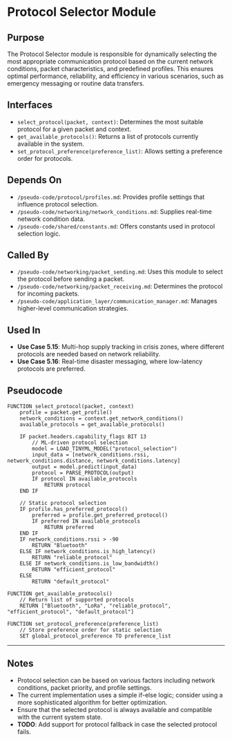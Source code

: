 # Protocol Selector Module

## Purpose
The Protocol Selector module is responsible for dynamically selecting the most appropriate communication protocol based on the current network conditions, packet characteristics, and predefined profiles. This ensures optimal performance, reliability, and efficiency in various scenarios, such as emergency messaging or routine data transfers.

## Interfaces
- `select_protocol(packet, context)`: Determines the most suitable protocol for a given packet and context.
- `get_available_protocols()`: Returns a list of protocols currently available in the system.
- `set_protocol_preference(preference_list)`: Allows setting a preference order for protocols.

## Depends On
- `/pseudo-code/protocol/profiles.md`: Provides profile settings that influence protocol selection.
- `/pseudo-code/networking/network_conditions.md`: Supplies real-time network condition data.
- `/pseudo-code/shared/constants.md`: Offers constants used in protocol selection logic.

## Called By
- `/pseudo-code/networking/packet_sending.md`: Uses this module to select the protocol before sending a packet.
- `/pseudo-code/networking/packet_receiving.md`: Determines the protocol for incoming packets.
- `/pseudo-code/application_layer/communication_manager.md`: Manages higher-level communication strategies.

## Used In
- **Use Case 5.15**: Multi-hop supply tracking in crisis zones, where different protocols are needed based on network reliability.
- **Use Case 5.16**: Real-time disaster messaging, where low-latency protocols are preferred.

## Pseudocode
```pseudocode
FUNCTION select_protocol(packet, context)
    profile = packet.get_profile()
    network_conditions = context.get_network_conditions()
    available_protocols = get_available_protocols()

    IF packet.headers.capability_flags BIT 13
        // ML-driven protocol selection
        model = LOAD_TINYML_MODEL("protocol_selection")
        input_data = [network_conditions.rssi, network_conditions.distance, network_conditions.latency]
        output = model.predict(input_data)
        protocol = PARSE_PROTOCOL(output)
        IF protocol IN available_protocols
            RETURN protocol
    END IF

    // Static protocol selection
    IF profile.has_preferred_protocol()
        preferred = profile.get_preferred_protocol()
        IF preferred IN available_protocols
            RETURN preferred
    END IF
    IF network_conditions.rssi > -90
        RETURN "Bluetooth"
    ELSE IF network_conditions.is_high_latency()
        RETURN "reliable_protocol"
    ELSE IF network_conditions.is_low_bandwidth()
        RETURN "efficient_protocol"
    ELSE
        RETURN "default_protocol"

FUNCTION get_available_protocols()
    // Return list of supported protocols
    RETURN ["Bluetooth", "LoRa", "reliable_protocol", "efficient_protocol", "default_protocol"]

FUNCTION set_protocol_preference(preference_list)
    // Store preference order for static selection
    SET global_protocol_preference TO preference_list
```

---

## Notes
- Protocol selection can be based on various factors including network conditions, packet priority, and profile settings.
- The current implementation uses a simple if-else logic; consider using a more sophisticated algorithm for better optimization.
- Ensure that the selected protocol is always available and compatible with the current system state.
- **TODO**: Add support for protocol fallback in case the selected protocol fails.
